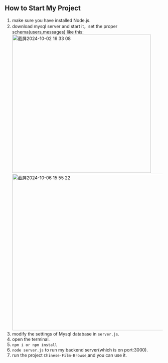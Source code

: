 ## How to Start My Project

1. make sure you have installed Node.js.
2. download mysql server and start it，set the proper schema(users,messages) like this:<img width="442" alt="截屏2024-10-02 16 33 08" src="https://github.com/user-attachments/assets/a854b386-7000-4d77-b72b-275919424ff1"><img width="500" alt="截屏2024-10-06 15 55 22" src="https://github.com/user-attachments/assets/dfe859ea-0cbd-4c1d-bcb3-dca3f97e8942">
3. modify the settings of Mysql database in `server.js`.
4. open the terminal.
5. `npm i or npm install`
6. `node server.js` to run my backend server(which is on port:3000).
7. run the project `Chinese-Film-Browse`,and you can use it.
